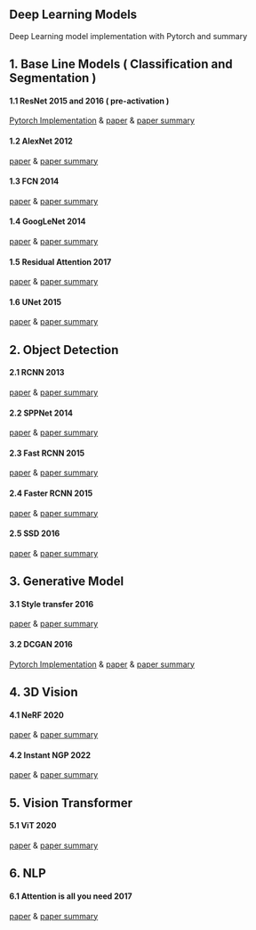 ## Deep Learning Models
Deep Learning model implementation with Pytorch and summary



## 1. Base Line Models ( Classification and Segmentation )             

#### 1.1 ResNet 2015 and 2016 ( pre-activation )                       
[Pytorch Implementation](https://github.com/hyeok-jong/ResNet)  &  [paper](https://arxiv.org/abs/1512.03385)  &     [paper summary](https://hyeok-jong.github.io/paper%20base%20line/Paper_ResNet/)         
             
#### 1.2 AlexNet 2012                            
[paper](https://proceedings.neurips.cc/paper/2012/file/c399862d3b9d6b76c8436e924a68c45b-Paper.pdf) & [paper summary](https://hyeok-jong.github.io/paper%20base%20line/Alex/)              
            
#### 1.3 FCN 2014              
[paper](https://arxiv.org/abs/1411.4038) & [paper summary](https://hyeok-jong.github.io/paper%20base%20line/FCN/)     

#### 1.4 GoogLeNet 2014     
[paper](https://arxiv.org/abs/1409.4842) & [paper summary](https://hyeok-jong.github.io/paper%20base%20line/GooLeNet/)       

#### 1.5 Residual Attention 2017    
[paper](https://arxiv.org/abs/1704.06904) & [paper summary](https://hyeok-jong.github.io/paper%20base%20line/Res_Att/)       

#### 1.6 UNet 2015    
[paper](https://arxiv.org/abs/1505.04597) & [paper summary](https://hyeok-jong.github.io/paper%20base%20line/UNet/)       

## 2. Object Detection   

#### 2.1 RCNN 2013  
[paper](https://arxiv.org/abs/1311.2524) & [paper summary](https://hyeok-jong.github.io/paper%20object%20detection/Paper_RCNN/)       

#### 2.2 SPPNet 2014    
[paper](https://arxiv.org/abs/1406.4729) & [paper summary](https://hyeok-jong.github.io/paper%20object%20detection/Paper_SPP/)       

#### 2.3 Fast RCNN 2015  
[paper](https://arxiv.org/abs/1504.08083) & [paper summary](https://hyeok-jong.github.io/paper%20object%20detection/Paper_fast/)       

#### 2.4 Faster RCNN 2015  
[paper](https://arxiv.org/abs/1506.01497) & [paper summary](https://hyeok-jong.github.io/paper%20object%20detection/Paper_faster/)       

#### 2.5 SSD 2016  
[paper](https://link.springer.com/chapter/10.1007/978-3-319-46448-0_2) & [paper summary](https://hyeok-jong.github.io/paper%20object%20detection/Paper_SSD/)       

## 3. Generative Model  

#### 3.1 Style transfer 2016  
[paper](https://www.cv-foundation.org/openaccess/content_cvpr_2016/papers/Gatys_Image_Style_Transfer_CVPR_2016_paper.pdf) & [paper summary](https://hyeok-jong.github.io/paper%20generative/Style_transfer/)       

#### 3.2 DCGAN 2016  
[Pytorch Implementation](https://github.com/hyeok-jong/DCGAN) & [paper](https://arxiv.org/abs/1511.06434) & [paper summary](https://hyeok-jong.github.io/paper%20generative/DCGAN/)   

## 4. 3D Vision  

#### 4.1 NeRF 2020  
[paper](https://arxiv.org/abs/2003.08934) & [paper summary](https://hyeok-jong.github.io/paper%203d%20vision/NeRF/)       

#### 4.2 Instant NGP 2022  
[paper](https://nvlabs.github.io/instant-ngp/) & [paper summary](https://hyeok-jong.github.io/paper%203d%20vision/Instant/)       

## 5. Vision Transformer  

#### 5.1 ViT 2020  
[paper](https://arxiv.org/abs/2010.11929) & [paper summary](https://hyeok-jong.github.io/vision%20transformer/Paper_ViT/)       

## 6. NLP  

#### 6.1 Attention is all you need 2017  
[paper](https://proceedings.neurips.cc/paper/2017/file/3f5ee243547dee91fbd053c1c4a845aa-Paper.pdf) & [paper summary](https://hyeok-jong.github.io/paper%20nlp/Paper_attention_is_all_u_need/)       


